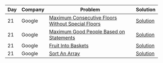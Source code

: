 | Day | Company       | Problem                                                                        | Solution                                                                                                                     |
| --- | ------------- | ------------------------------------------------------------------------------ | ---------------------------------------------------------------------------------------------------------------------------- |
| 21   | Google | [Maximum Consecutive Floors Without Special Floors ](https://leetcode.com/problems/maximum-consecutive-floors-without-special-floors/) | [Solution](https://github.com/vickyguptaa7/6_Companies_30_Days_Challenge/blob/main/Google/Maximum_Consecutive_Floors_Without_Special_Floors.cpp) |
| 21   | Google | [Maximum Good People Based on Statements ](https://leetcode.com/problems/maximum-good-people-based-on-statements/) | [Solution](https://github.com/vickyguptaa7/6_Companies_30_Days_Challenge/blob/main/Google/Maximum_Good_People_Based_on_Statements.cpp) |
| 21   | Google | [Fruit Into Baskets ](https://leetcode.com/problems/fruit-into-baskets/) | [Solution](https://github.com/vickyguptaa7/6_Companies_30_Days_Challenge/blob/main/Google/Fruit_Into_Baskets.cpp) |
| 21   | Google | [Sort An Array ](https://leetcode.com/problems/sort-an-array/) | [Solution](https://github.com/vickyguptaa7/6_Companies_30_Days_Challenge/blob/main/Google/Sort_An_Array.cpp) |

